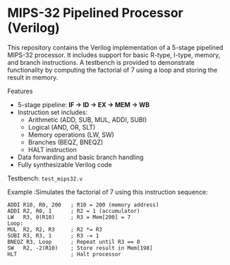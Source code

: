 # MIPS-32 Pipelined Processor (Verilog)

This repository contains the Verilog implementation of a 5-stage pipelined MIPS-32 processor. It includes support for basic R-type, I-type, memory, and branch instructions. A testbench is provided to demonstrate functionality by computing the factorial of 7 using a loop and storing the result in memory.

Features

- 5-stage pipeline: **IF → ID → EX → MEM → WB**
- Instruction set includes:
  - Arithmetic (ADD, SUB, MUL, ADDI, SUBI)
  - Logical (AND, OR, SLT)
  - Memory operations (LW, SW)
  - Branches (BEQZ, BNEQZ)
  - HALT instruction
- Data forwarding and basic branch handling
- Fully synthesizable Verilog code

Testbench: `test_mips32.v`

 Example :Simulates the factorial of 7 using this instruction sequence:

```assembly
ADDI R10, R0, 200   ; R10 = 200 (memory address)
ADDI R2, R0, 1      ; R2 = 1 (accumulator)
LW   R3, 0(R10)     ; R3 = Mem[200] = 7
Loop:
MUL  R2, R2, R3     ; R2 *= R3
SUBI R3, R3, 1      ; R3 -= 1
BNEQZ R3, Loop      ; Repeat until R3 == 0
SW   R2, -2(R10)    ; Store result in Mem[198]
HLT                 ; Halt processor

